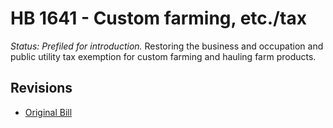 # HB 1641 - Custom farming, etc./tax
*Status: Prefiled for introduction.*
Restoring the business and occupation and public utility tax exemption for custom farming and hauling farm products.

## Revisions
* [Original Bill](1/)